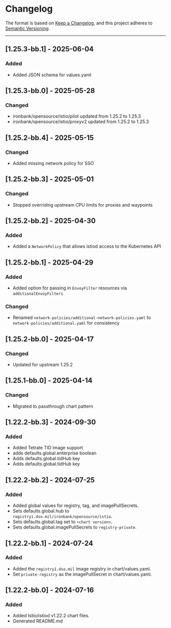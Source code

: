 # Changelog

The format is based on [Keep a Changelog](https://keepachangelog.com/en/1.0.0/), and this project adheres to [Semantic Versioning](https://semver.org/spec/v2.0.0.html).

---
## [1.25.3-bb.1] - 2025-06-04

### Added

- Added JSON schema for values.yaml

## [1.25.3-bb.0] - 2025-05-28

### Changed

- ironbank/opensource/istio/pilot updated from 1.25.2 to 1.25.3
- ironbank/opensource/istio/proxyv2 updated from 1.25.2 to 1.25.3

## [1.25.2-bb.4] - 2025-05-15

### Changed

- Added missing network policy for SSO

## [1.25.2-bb.3] - 2025-05-01

### Changed

- Stopped overriding upstream CPU limits for proxies and waypoints

## [1.25.2-bb.2] - 2025-04-30

### Added

- Added a `NetworkPolicy` that allows istiod access to the Kubernetes API

## [1.25.2-bb.1] - 2025-04-29

### Added

- Added option for passing in `EnvoyFilter` resources via `additionalEnvoyFilters`

### Changed

- Renamed `network-policies/additional-network-policies.yaml` to `network-policies/additional.yaml` for consistency

## [1.25.2-bb.0] - 2025-04-17

### Changed

- Updated for upstream 1.25.2

## [1.25.1-bb.0] - 2025-04-14

### Changed

- Migrated to passthrough chart pattern

## [1.22.2-bb.3] - 2024-09-30

### Added

- Added Tetrate TID image support
- adds defaults.global.enterprise boolean
- Adds defaults.global.tidHub key
- Adds defaults.global.tidHub key

## [1.22.2-bb.2] - 2024-07-25

### Added

- Added global values for registry, tag, and imagePullSecrets.
- Sets defaults.global.hub to `registry1.dso.mil/ironbank/opensource/istio`.
- Sets defaults.global.tag set to `<chart version>`.
- Sets defaults.global.imagePullSecrets to `registry-private`.

## [1.22.2-bb.1] - 2024-07-24

### Added

- Added the `registry1.dso.mil` image registry in chart/values.yaml.
- Set `private-registry` as the imagePullSecret in chart/values.yaml.

## [1.22.2-bb.0] - 2024-07-16

### Added

- Added Istio/istiod v1.22.2 chart files.
- Generated README.md
